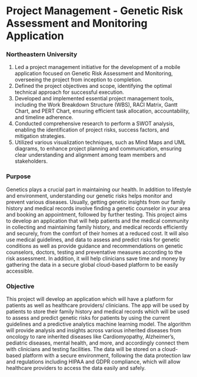 # Project Management - Genetic Risk Assessment and Monitoring Application
### Northeastern University 

1. Led a project management initiative for the development of a mobile application focused on Genetic Risk Assessment and Monitoring, overseeing the project from inception to completion.
2. Defined the project objectives and scope, identifying the optimal technical approach for successful execution.
3. Developed and implemented essential project management tools, including the Work Breakdown Structure (WBS), RACI Matrix, Gantt Chart, and PERT Chart, ensuring efficient task allocation, accountability, and timeline adherence.
4. Conducted comprehensive research to perform a SWOT analysis, enabling the identification of project risks, success factors, and mitigation strategies.
5. Utilized various visualization techniques, such as Mind Maps and UML diagrams, to enhance project planning and communication, ensuring clear understanding and alignment among team members and stakeholders.

### Purpose
Genetics plays a crucial part in maintaining our health. In addition to lifestyle and environment, understanding our genetic risks helps monitor and prevent various diseases. Usually, getting genetic insights from our family history and medical records involve finding a genetic counselor in your area and booking an appointment, followed by further testing. This project aims to develop an application that will help patients and the medical community in collecting and maintaining family history, and medical records efficiently and securely, from the comfort of their homes at a reduced cost. It will also use medical guidelines, and data to assess and predict risks for genetic conditions as well as provide guidance and recommendations on genetic counselors, doctors, testing and preventative measures according to the risk assessment. In addition, it will help clinicians save time and money by gathering the data in a secure global cloud-based platform to be easily accessible.

### Objective
This project will develop an application which will have a platform for patients as well as healthcare providers/ clinicians. The app will be used by patients to store their family history and medical records which will be used to assess and predict genetic risks for patients by using the current guidelines and a predictive analytics machine learning model. The algorithm will provide analysis and insights across various inherited diseases from oncology to rare inherited diseases like Cardiomyopathy, Alzheimer’s, pediatric diseases, mental health, and more, and accordingly connect them with clinicians and testing facilities. The data will be stored on a cloud-based platform with a secure environment, following the data protection law and regulations including HIPAA and GDPR compliance, which will allow healthcare providers to access the data easily and safely.
